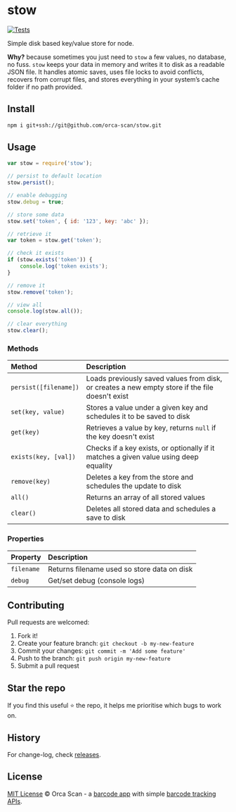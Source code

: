 # stow

[![Tests](https://github.com/orca-scan/stow/actions/workflows/ci.yml/badge.svg)](https://github.com/orca-scan/stow/actions/workflows/ci.yml)

Simple disk based key/value store for node.

**Why?** because sometimes you just need to `stow` a few values, no database, no fuss. `stow` keeps your data in memory and writes it to disk as a readable JSON file. It handles atomic saves, uses file locks to avoid conflicts, recovers from corrupt files, and stores everything in your system’s cache folder if no path provided.

## Install

```bash
npm i git+ssh://git@github.com/orca-scan/stow.git
```

## Usage

```js
var stow = require('stow');

// persist to default location
stow.persist();

// enable debugging
stow.debug = true;

// store some data
stow.set('token', { id: '123', key: 'abc' });

// retrieve it
var token = stow.get('token');

// check it exists
if (stow.exists('token')) {
    console.log('token exists');
}

// remove it
stow.remove('token');

// view all
console.log(stow.all());

// clear everything
stow.clear();
```

### Methods

Method                | Description
:---------------------|:-----------------------------------------------------------------------------------------------
`persist([filename])` | Loads previously saved values from disk, or creates a new empty store if the file doesn't exist
`set(key, value)`     | Stores a value under a given key and schedules it to be saved to disk
`get(key)`            | Retrieves a value by key, returns `null` if the key doesn't exist
`exists(key, [val])`  | Checks if a key exists, or optionally if it matches a given value using deep equality
`remove(key)`         | Deletes a key from the store and schedules the update to disk
`all()`               | Returns an array of all stored values
`clear()`             | Deletes all stored data and schedules a save to disk

### Properties

Property   | Description
:----------|:-------------------------------------------
`filename` | Returns filename used so store data on disk
`debug`    | Get/set debug (console logs)

## Contributing

Pull requests are welcomed:

1. Fork it!
2. Create your feature branch: `git checkout -b my-new-feature`
3. Commit your changes: `git commit -m 'Add some feature'`
4. Push to the branch: `git push origin my-new-feature`
5. Submit a pull request

## Star the repo

If you find this useful ⭐ the repo, it helps me prioritise which bugs to work on.

## History

For change-log, check [releases](https://github.com/orca-scan/stow/releases).

## License

[MIT License](LICENSE) © Orca Scan - a [barcode app](https://orcascan.com) with simple [barcode tracking APIs](https://orcascan.com/guides?tag=for-developers).